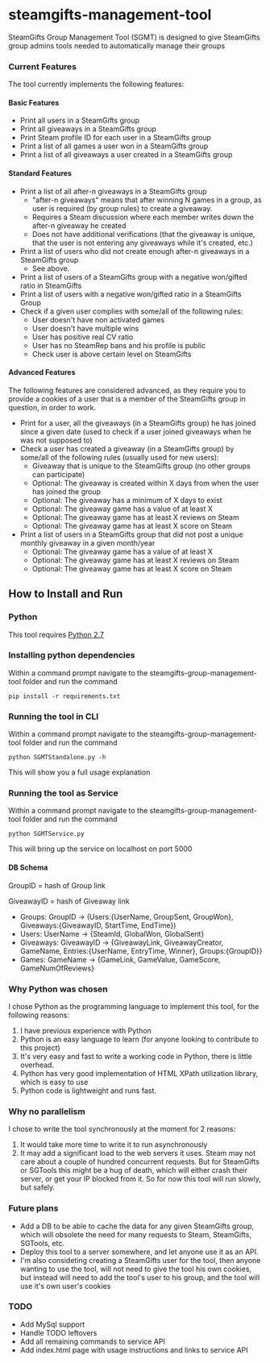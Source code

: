 # steamgifts-management-tool
SteamGifts Group Management Tool (SGMT) is designed to give SteamGifts group admins tools needed to automatically manage their groups

### Current Features 
The tool currently implements the following features:
#### Basic Features
* Print all users in a SteamGifts group
* Print all giveaways in a SteamGifts group
* Print Steam profile ID for each user in a SteamGifts group
* Print a list of all games a user won in a SteamGifts group
* Print a list of all giveaways a user created in a SteamGifts group
#### Standard Features
* Print a list of all after-n giveaways in a SteamGifts group
    * "after-n giveaways" means that after winning N games in a group, as user is required (by group rules) to create a giveaway.
    * Requires a Steam discussion where each member writes down the after-n giveaway he created
    * Does not have additional verifications (that the giveaway is unique, that the user is not entering any giveaways while it's created, etc.)  
* Print a list of users who did not create enough after-n giveaways in a SteamGifts group
    * See above.
* Print a list of users of a SteamGifts group with a negative won/gifted ratio in SteamGifts
* Print a list of users with a negative won/gifted ratio in a SteamGifts Group
* Check if a given user complies with some/all of the following rules:
    * User doesn't have non activated games
    * User doesn't have multiple wins
    * User has positive real CV ratio
    * User has no SteamRep bans and his profile is public
    * Check user is above certain level on SteamGifts
#### Advanced Features
The following features are considered advanced, as they require you to provide a cookies of a user that is a member of the SteamGifts group in question, in order to work.
* Print for a user, all the giveaways (in a SteamGifts group) he has joined since a given date (used to check if a user joined giveaways when he was not supposed to)
* Check a user has created a giveaway (in a SteamGifts group) by some/all of the following rules (usually used for new users):
    * Giveaway that is unique to the SteamGifts group (no other groups can participate)
    * Optional: The giveaway is created within X days from when the user has joined the group
    * Optional: The giveaway has a minimum of X days to exist 
    * Optional: The giveaway game has a value of at least X
    * Optional: The giveaway game has at least X reviews on Steam
    * Optional: The giveaway game has at least X score on Steam
* Print a list of users in a SteamGifts group that did not post a unique monthly giveaway in a given month/year
    * Optional: The giveaway game has a value of at least X
    * Optional: The giveaway game has at least X reviews on Steam
    * Optional: The giveaway game has at least X score on Steam

## How to Install and Run
### Python
This tool requires [Python 2.7](https://www.python.org/downloads/)

### Installing python dependencies
Within a command prompt navigate to the steamgifts-group-management-tool folder and run the command
```
pip install -r requirements.txt
``` 

### Running the tool in CLI
Within a command prompt navigate to the steamgifts-group-management-tool folder and run the command
```
python SGMTStandalone.py -h
```
This will show you a full usage explanation

### Running the tool as Service
Within a command prompt navigate to the steamgifts-group-management-tool folder and run the command
```
python SGMTService.py
```
This will bring up the service on localhost on port 5000

#### DB Schema
GroupID = hash of Group link

GiveawayID = hash of Giveaway link
* Groups: GroupID -> (Users:{UserName, GroupSent, GroupWon}, Giveaways:{GiveawayID, StartTime, EndTime})
* Users: UserName -> {SteamId, GlobalWon, GlobalSent}
* Giveaways: GiveawayID -> {GiveawayLink, GiveawayCreator, GameName, Entries:{UserName, EntryTime, Winner}, Groups:{GroupID}}
* Games: GameName -> {GameLink, GameValue, GameScore, GameNumOfReviews}

### Why Python was chosen
I chose Python as the programming language to implement this tool, for the following reasons:
1. I have previous experience with Python
2. Python is an easy language to learn (for anyone looking to contribute to this project)
3. It's very easy and fast to write a working code in Python, there is little overhead.  
4. Python has very good implementation of HTML XPath utilization library, which is easy to use
5. Python code is lightweight and runs fast.

### Why no parallelism
I chose to write the tool synchronously at the moment for 2 reasons:
1. It would take more time to write it to run asynchronously
2. It may add a significant load to the web servers it uses.
Steam may not care about a couple of hundred concurrent requests. But for SteamGifts or SGTools this might be a hug of death, which will either crash their server, or get your IP blocked from it.
So for now this tool will run slowly, but safely.

### Future plans
* Add a DB to be able to cache the data for any given SteamGifts group, which will obsolete the need for many requests to Steam, SteamGifts, SGTools, etc.
* Deploy this tool to a server somewhere, and let anyone use it as an API.
* I'm also consideting creating a SteamGifts user for the tool, then anyone wanting to use the tool, will not need to give the tool his own cookies, but instead will need to add the tool's user to his group, and the tool will use it's own user's cookies

### TODO
* Add MySql support
* Handle TODO leftovers
* Add all remaining commands to service API
* Add index.html page with usage instructions and links to service API